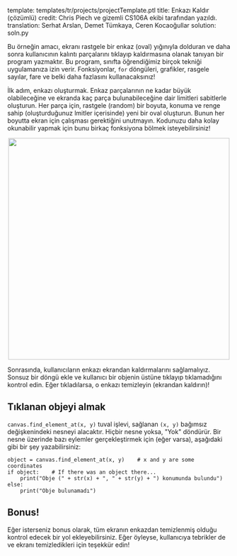 template: templates/tr/projects/projectTemplate.ptl
title: Enkazı Kaldır (çözümlü)
credit: Chris Piech ve gizemli CS106A ekibi tarafından yazıldı.
translation: Serhat Arslan, Demet Tümkaya, Ceren Kocaoğullar
solution: soln.py

Bu örneğin amacı, ekranı rastgele bir enkaz (oval) yığınıyla dolduran ve daha sonra kullanıcının kalıntı parçalarını tıklayıp kaldırmasına olanak tanıyan bir program yazmaktır. Bu program, sınıfta öğrendiğimiz birçok tekniği uygulamanıza izin verir. Fonksiyonlar, `for` döngüleri, grafikler, rasgele sayılar, fare ve belki daha fazlasını kullanacaksınız!

İlk adım, enkazı oluşturmak. Enkaz parçalarının ne kadar büyük olabileceğine ve ekranda kaç parça bulunabileceğine dair limitleri sabitlerle oluşturun. Her parça için, rastgele (random) bir boyuta, konuma ve renge sahip (oluşturduğunuz lmitler içerisinde) yeni bir oval oluşturun. Bunun her boyutta ekran için çalışması gerektiğini unutmayın. Kodunuzu daha kolay okunabilir yapmak için bunu birkaç fonksiyona bölmek isteyebilirsiniz!

<center>
<img style="width:500px" src="{{pathToRoot}}img/projects/debrisSweeper/demo.png">   
</center>

Sonrasında, kullanıcıların enkazı ekrandan kaldırmalarını sağlamalıyız. Sonsuz bir döngü ekle ve kullanıcı bir objenin üstüne tıklayıp tıklamadığını kontrol edin. Eğer tıkladılarsa, o enkazı temizleyin (ekrandan kaldırın)!

## Tıklanan objeyi almak

`canvas.find_element_at(x, y)` tuval işlevi, sağlanan `(x, y)` bağımsız değişkenindeki nesneyi alacaktır. Hiçbir nesne yoksa, "Yok" döndürür. Bir nesne üzerinde bazı eylemler gerçekleştirmek için (eğer varsa), aşağıdaki gibi bir şey yazabilirsiniz:

```
object = canvas.find_element_at(x, y)    # x and y are some coordinates
if object:    # If there was an object there...
    print("Obje (" + str(x) + ", " + str(y) + ") konumunda bulundu")
else:
    print("Obje bulunamadı")
```

## Bonus!

Eğer isterseniz bonus olarak, tüm ekranın enkazdan temizlenmiş olduğu kontrol edecek bir yol ekleyebilirsiniz. Eğer öyleyse, kullanıcıya tebrikler de ve ekranı temizledikleri için teşekkür edin!
